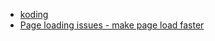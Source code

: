 * [koding](http://www.koding.com/)
* [Page loading issues - make page load faster](https://developers.google.com/speed/pagespeed/insights/)

